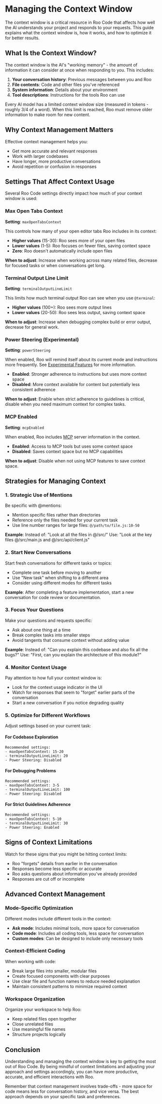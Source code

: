 # Managing the Context Window

The context window is a critical resource in Roo Code that affects how well the AI understands your project and responds to your requests. This guide explains what the context window is, how it works, and how to optimize it for better results.

## What Is the Context Window?

The context window is the AI's "working memory" - the amount of information it can consider at once when responding to you. This includes:

1. **Your conversation history**: Previous messages between you and Roo
2. **File contents**: Code and other files you've referenced
3. **System information**: Details about your environment
4. **Tool descriptions**: Instructions for the tools Roo can use

Every AI model has a limited context window size (measured in tokens - roughly 3/4 of a word). When this limit is reached, Roo must remove older information to make room for new content.

## Why Context Management Matters

Effective context management helps you:

- Get more accurate and relevant responses
- Work with larger codebases
- Have longer, more productive conversations
- Avoid repetition or confusion in responses

## Settings That Affect Context Usage

Several Roo Code settings directly impact how much of your context window is used:

### Max Open Tabs Context

**Setting**: `maxOpenTabsContext`

This controls how many of your open editor tabs Roo includes in its context:
- **Higher values** (15-30): Roo sees more of your open files
- **Lower values** (1-5): Roo focuses on fewer files, saving context space
- **Zero**: Roo doesn't automatically include open files

**When to adjust**: Increase when working across many related files, decrease for focused tasks or when conversations get long.

### Terminal Output Line Limit

**Setting**: `terminalOutputLineLimit`

This limits how much terminal output Roo can see when you use `@terminal`:
- **Higher values** (100+): Roo sees more output lines
- **Lower values** (20-50): Roo sees less output, saving context space

**When to adjust**: Increase when debugging complex build or error output, decrease for general work.

### Power Steering (Experimental)

**Setting**: `powerSteering`

When enabled, Roo will remind itself about its current mode and instructions more frequently. See [Experimental Features](experimental-features) for more information.
- **Enabled**: Stronger adherence to instructions but uses more context space
- **Disabled**: More context available for content but potentially less consistent adherence

**When to adjust**: Enable when strict adherence to guidelines is critical, disable when you need maximum context for complex tasks.

### MCP Enabled

**Setting**: `mcpEnabled`

When enabled, Roo includes [MCP](mcp) server information in the context.
- **Enabled**: Access to MCP tools but uses some context space
- **Disabled**: Saves context space but no MCP capabilities

**When to adjust**: Disable when not using MCP features to save context space.

## Strategies for Managing Context

### 1. Strategic Use of Mentions

Be specific with @mentions:
- Mention specific files rather than directories
- Reference only the files needed for your current task
- Use line number ranges for large files: `@/path/to/file.js:10-50`

**Example**:
Instead of: "Look at all the files in @/src/"
Use: "Look at the key files @/src/main.js and @/src/api/client.js"

### 2. Start New Conversations

Start fresh conversations for different tasks or topics:
- Complete one task before moving to another
- Use "New task" when shifting to a different area
- Consider using different modes for different tasks

**Example**:
After completing a feature implementation, start a new conversation for code review or documentation.

### 3. Focus Your Questions

Make your questions and requests specific:
- Ask about one thing at a time
- Break complex tasks into smaller steps
- Avoid tangents that consume context without adding value

**Example**:
Instead of: "Can you explain this codebase and also fix all the bugs?"
Use: "First, can you explain the architecture of this module?"

### 4. Monitor Context Usage

Pay attention to how full your context window is:
- Look for the context usage indicator in the UI
- Watch for responses that seem to "forget" earlier parts of the conversation
- Start a new conversation if you notice degrading quality

### 5. Optimize for Different Workflows

Adjust settings based on your current task:

#### For Codebase Exploration
```
Recommended settings:
- maxOpenTabsContext: 15-20
- terminalOutputLineLimit: 20
- Power Steering: Disabled
```

#### For Debugging Problems
```
Recommended settings:
- maxOpenTabsContext: 3-5
- terminalOutputLineLimit: 100
- Power Steering: Disabled
```

#### For Strict Guidelines Adherence
```
Recommended settings:
- maxOpenTabsContext: 5-10
- terminalOutputLineLimit: 30
- Power Steering: Enabled
```

## Signs of Context Limitations

Watch for these signs that you might be hitting context limits:

- Roo "forgets" details from earlier in the conversation
- Responses become less specific or accurate
- Roo asks questions about information you've already provided
- Responses are cut off or incomplete

## Advanced Context Management

### Mode-Specific Optimization

Different modes include different tools in the context:
- **Ask mode**: Includes minimal tools, more space for conversation
- **Code mode**: Includes all coding tools, less space for conversation
- **Custom modes**: Can be designed to include only necessary tools

### Context-Efficient Coding

When working with code:
- Break large files into smaller, modular files
- Create focused components with clear purposes
- Use clear file and function names to reduce needed explanation
- Maintain consistent patterns to minimize required context

### Workspace Organization

Organize your workspace to help Roo:
- Keep related files open together
- Close unrelated files
- Use meaningful file names
- Structure projects logically

## Conclusion

Understanding and managing the context window is key to getting the most out of Roo Code. By being mindful of context limitations and adjusting your approach and settings accordingly, you can have more productive, accurate, and efficient interactions with Roo.

Remember that context management involves trade-offs - more space for code means less for conversation history, and vice versa. The best approach depends on your specific task and preferences.